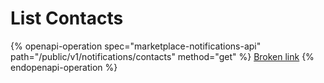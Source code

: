 # List Contacts

{% openapi-operation spec="marketplace-notifications-api" path="/public/v1/notifications/contacts" method="get" %}
[Broken link](broken-reference)
{% endopenapi-operation %}
